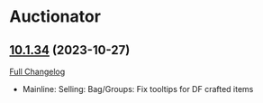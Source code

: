 # Auctionator

## [10.1.34](https://github.com/Auctionator/Auctionator/tree/10.1.34) (2023-10-27)
[Full Changelog](https://github.com/Auctionator/Auctionator/compare/10.1.33...10.1.34) 

- Mainline: Selling: Bag/Groups: Fix tooltips for DF crafted items  
